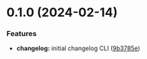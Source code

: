 # 0.1.0 (2024-02-14)


### Features

* **changelog:** initial changelog CLI ([9b3785e](https://github.com/chengpeiquan/bassist/commit/9b3785e7c0dcfcdc1a318740dd667433a5575de9))



